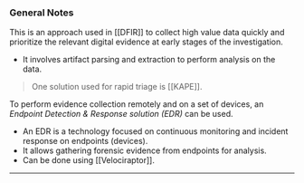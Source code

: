 ### General Notes

This is an approach used in [[DFIR]] to collect high value data quickly and prioritize the relevant digital evidence at early stages of the investigation.
- It involves artifact parsing and extraction to perform analysis on the data.

> One solution used for rapid triage is [[KAPE]].

To perform evidence collection remotely and on a set of devices, an *Endpoint Detection & Response solution (EDR)* can be used.
- An EDR is a technology focused on continuous monitoring and incident response on endpoints (devices).
- It allows gathering forensic evidence from endpoints for analysis.
- Can be done using [[Velociraptor]].

---


